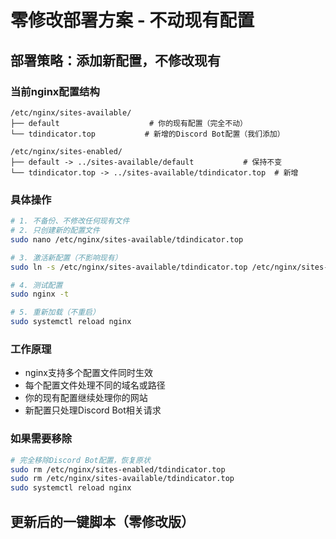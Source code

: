 # 零修改部署方案 - 不动现有配置

## 部署策略：添加新配置，不修改现有

### 当前nginx配置结构
```
/etc/nginx/sites-available/
├── default                    # 你的现有配置（完全不动）
└── tdindicator.top           # 新增的Discord Bot配置（我们添加）

/etc/nginx/sites-enabled/
├── default -> ../sites-available/default           # 保持不变
└── tdindicator.top -> ../sites-available/tdindicator.top  # 新增
```

### 具体操作
```bash
# 1. 不备份、不修改任何现有文件
# 2. 只创建新的配置文件
sudo nano /etc/nginx/sites-available/tdindicator.top

# 3. 激活新配置（不影响现有）
sudo ln -s /etc/nginx/sites-available/tdindicator.top /etc/nginx/sites-enabled/

# 4. 测试配置
sudo nginx -t

# 5. 重新加载（不重启）
sudo systemctl reload nginx
```

### 工作原理
- nginx支持多个配置文件同时生效
- 每个配置文件处理不同的域名或路径
- 你的现有配置继续处理你的网站
- 新配置只处理Discord Bot相关请求

### 如果需要移除
```bash
# 完全移除Discord Bot配置，恢复原状
sudo rm /etc/nginx/sites-enabled/tdindicator.top
sudo rm /etc/nginx/sites-available/tdindicator.top
sudo systemctl reload nginx
```

## 更新后的一键脚本（零修改版）